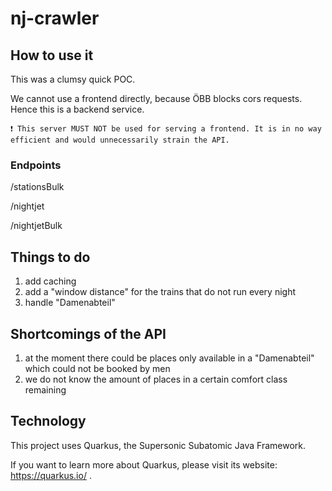 # nj-crawler



## How to use it

This was a clumsy quick POC.

We cannot use a frontend directly, because ÖBB blocks cors requests. Hence this is a backend service.

```
❗ This server MUST NOT be used for serving a frontend. It is in no way efficient and would unnecessarily strain the API.
```

### Endpoints

/stationsBulk

/nightjet

/nightjetBulk


## Things to do

1. add caching
2. add a "window distance" for the trains that do not run every night
3. handle "Damenabteil"

## Shortcomings of the API

1. at the moment there could be places only available in a "Damenabteil" which could not be booked by men
2. we do not know the amount of places in a certain comfort class remaining

## Technology 

This project uses Quarkus, the Supersonic Subatomic Java Framework.

If you want to learn more about Quarkus, please visit its website: https://quarkus.io/ .

